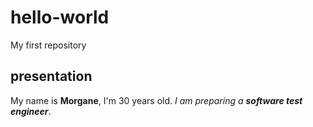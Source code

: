# hello-world
My first repository

## presentation
My name is **Morgane**, I'm 30 years old. *I am preparing a* ___software test engineer___.
